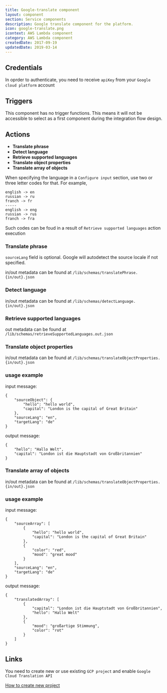 ```yaml
---
title: Google-translate component
layout: component
section: Service components
description: Google translate component for the platform.
icon: google-translate.png
icontext: AWS Lambda component
category: AWS Lambda component
createdDate: 2017-09-19
updatedDate: 2019-03-14
---
```


## Credentials

In oprder to authenticate, you need to receive `apiKey` from your `Google cloud platform` account

## Triggers

This component has no trigger functions. This means it will not be accessible to
select as a first component during the integration flow design.

## Actions

  * **Translate phrase**
  * **Detect language**
  * **Retrieve supported languages**
  * **Translate object properties**
  * **Translate array of objects**

When specifying the language in a `Configure input` section, use two or three letter codes for that. For example,

    english -> en
    russian -> ru
    franch -> fr
    -----
    english -> eng
    russian -> rus
    franch -> fra

Such codes can be foud in a result of `Retrieve supported languages` action execution

### Translate phrase

`sourceLang` field is optional. Google will autodetect the source locale if not specified.

in/out metadata can be found at `/lib/schemas/translatePhrase.{in/out}.json`

### Detect language

in/out metadata can be found at `/lib/schemas/detectLanguage.{in/out}.json`

### Retrieve supported languages

out metadata can be found at `/lib/schemas/retrieveSupportedLanguages.out.json`

### Translate object properties

in/out metadata can be found at `/lib/schemas/translateObjectProperties.{in/out}.json`

### usage example
input message:
```
{
    "sourceObject": {
        "hello": "hello world",
        "capital": "London is the capital of Great Britain"
    },
    "sourceLang": "en",
    "targetLang": "de"
}
```
output message:
```
{
    "hello": "Hallo Welt",
    "capital": "London ist die Hauptstadt von Großbritannien"
}
```
### Translate array of objects

in/out metadata can be found at `/lib/schemas/translateObjectProperties.{in/out}.json`

### usage example

input message:
```
{
	"sourceArray": [
		{
            "hello": "hello world",
            "capital": "London is the capital of Great Britain"
		},
		{
			"color": "red",
			"mood": "great mood"
		}
	],
	"sourceLang": "en",
	"targetLang": "de"
}
```
output message:
```
{
    "translatedArray": [
    	{
    		"capital": "London ist die Hauptstadt von Großbritannien",
    		"hello": "Hallo Welt"
    	},
    	{
    		"mood": "großartige Stimmung",
    		"color": "rot"
    	}
    ]
}
```

## Links

You need to create new or use existing `GCP project` and enable `Google Cloud Translation API`

[How to create new project](https://cloud.google.com/resource-manager/docs/creating-managing-projects)
